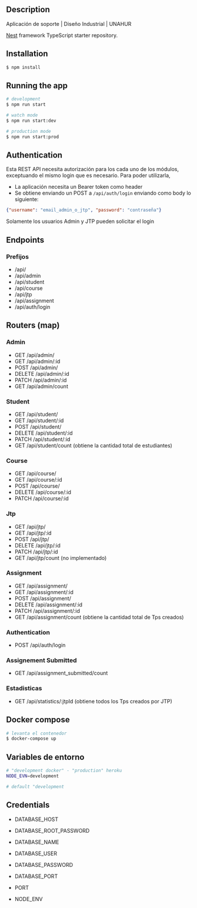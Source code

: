 ## Description

Aplicación de soporte | Diseño Industrial | UNAHUR

[Nest](https://github.com/nestjs/nest) framework TypeScript starter repository.

## Installation

```bash
$ npm install
```

## Running the app

```bash
# development
$ npm run start

# watch mode
$ npm run start:dev

# production mode
$ npm run start:prod
```

## Authentication
Esta REST API necesita autorización para los cada uno de los módulos, exceptuando el mismo login que es necesario.
Para poder utilizarla,
- La aplicación necesita un Bearer token como header
- Se obtiene enviando un POST a `/api/auth/login` enviando como body lo siguiente:
```json
{"username": "email_admin_o_jtp", "password": "contraseña"}
```
Solamente los usuarios Admin y JTP pueden solicitar el login

## Endpoints

### Prefijos 

- /api/
- /api/admin
- /api/student
- /api/course
- /api/jtp
- /api/assignment
- /api/auth/login


## Routers (map)

### Admin
- GET /api/admin/
- GET /api/admin/:id
- POST /api/admin/
- DELETE /api/admin/:id
- PATCH /api/admin/:id
- GET /api/admin/count
### Student
- GET /api/student/
- GET /api/student/:id
- POST /api/student/
- DELETE /api/student/:id
- PATCH /api/student/:id
- GET /api/student/count (obtiene la cantidad total de estudiantes)
### Course
- GET /api/course/
- GET /api/course/:id
- POST /api/course/
- DELETE /api/course/:id
- PATCH /api/course/:id 

### Jtp
- GET /api/jtp/
- GET /api/jtp/:id
- POST /api/jtp/
- DELETE /api/jtp/:id
- PATCH /api/jtp/:id
- GET /api/jtp/count (no implementado)
### Assignment
- GET /api/assignment/
- GET /api/assignment/:id
- POST /api/assignment/
- DELETE /api/assignment/:id
- PATCH /api/assignment/:id
- GET /api/assignment/count (obtiene la cantidad total de Tps creados)
### Authentication
- POST /api/auth/login

### Assignement Submitted
- GET /api/assignment_submitted/count
### Estadisticas
- GET /api/statistics/:jtpId (obtiene todos los Tps creados por JTP)

## Docker compose
``` bash
# levanta el contenedor
$ docker-compose up
```
## Variables de entorno
 
```bash
# "development docker" - "production" heroku
NODE_EVN=development

# default "development
```

## Credentials

- DATABASE_HOST

- DATABASE_ROOT_PASSWORD

- DATABASE_NAME

- DATABASE_USER

- DATABASE_PASSWORD

- DATABASE_PORT

- PORT

- NODE_ENV


